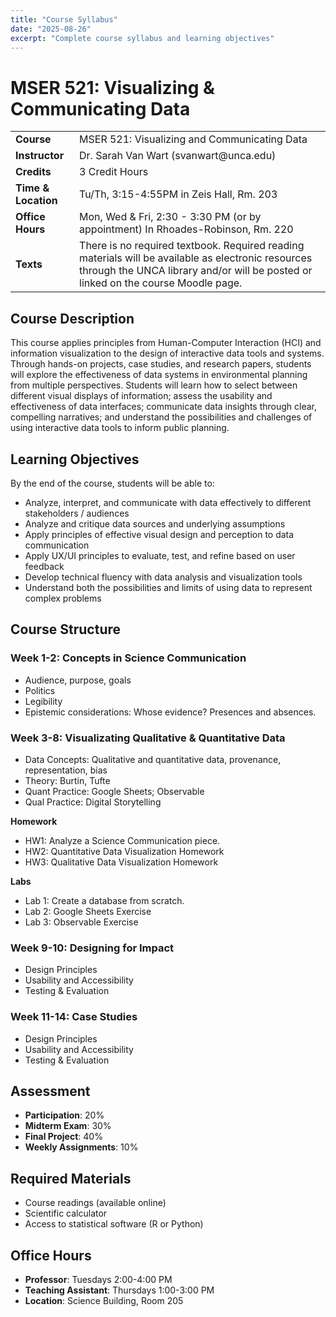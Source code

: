```yaml
---
title: "Course Syllabus"
date: "2025-08-26"
excerpt: "Complete course syllabus and learning objectives"
---
```


# MSER 521: Visualizing & Communicating Data

<table>
  <tr><td><strong>Course</strong></td><td>MSER 521: Visualizing and Communicating Data</td></tr>
  <tr><td><strong>Instructor</strong></td><td>Dr. Sarah Van Wart (svanwart@unca.edu)</td></tr>
  <tr><td><strong>Credits</strong></td><td>3 Credit Hours</td></tr>
  <tr><td><strong>Time & Location</strong></td><td>Tu/Th, 3:15-4:55PM in Zeis Hall, Rm. 203</td></tr>
  <tr><td><strong>Office Hours</strong></td><td>Mon, Wed & Fri, 2:30 - 3:30 PM (or by appointment) In Rhoades-Robinson, Rm. 220</td></tr>
  <tr><td><strong>Texts</strong></td><td>There is no required textbook. Required reading materials will be available as electronic resources through the UNCA library and/or will be posted or linked on the course Moodle page.</td></tr>
</table>

## Course Description

This course applies principles from Human-Computer Interaction (HCI) and information visualization to the design of interactive data tools and systems. Through hands-on projects, case studies, and research papers, students will explore the effectiveness of data systems in environmental planning from multiple perspectives. Students will learn how to select between different visual displays of information; assess the usability and effectiveness of data interfaces; communicate data insights through clear, compelling narratives; and understand the possibilities and challenges of using interactive data tools to inform public planning.

## Learning Objectives

By the end of the course, students will be able to:

- Analyze, interpret, and communicate with data effectively to different stakeholders / audiences
- Analyze and critique data sources and underlying assumptions
- Apply principles of effective visual design and perception to data communication
- Apply UX/UI principles to evaluate, test, and refine based on user feedback
- Develop technical fluency with data analysis and visualization tools
- Understand both the possibilities and limits of using data to represent complex problems


## Course Structure

### Week 1-2: Concepts in Science Communication
- Audience, purpose, goals
- Politics
- Legibility
- Epistemic considerations: Whose evidence? Presences and absences.

### Week 3-8: Visualizating Qualitative & Quantitative Data
- Data Concepts: Qualitative and quantitative data, provenance, representation, bias
- Theory: Burtin, Tufte
- Quant Practice: Google Sheets; Observable
- Qual Practice: Digital Storytelling

**Homework**

- HW1: Analyze a Science Communication piece.
- HW2: Quantitative Data Visualization Homework
- HW3: Qualitative Data Visualization Homework

**Labs**

- Lab 1: Create a database from scratch.
- Lab 2: Google Sheets Exercise
- Lab 3: Observable Exercise




### Week 9-10: Designing for Impact
- Design Principles
- Usability and Accessibility
- Testing & Evaluation

### Week 11-14: Case Studies
- Design Principles
- Usability and Accessibility
- Testing & Evaluation

## Assessment

- **Participation**: 20%
- **Midterm Exam**: 30%
- **Final Project**: 40%
- **Weekly Assignments**: 10%

## Required Materials

- Course readings (available online)
- Scientific calculator
- Access to statistical software (R or Python)

## Office Hours

- **Professor**: Tuesdays 2:00-4:00 PM
- **Teaching Assistant**: Thursdays 1:00-3:00 PM
- **Location**: Science Building, Room 205 
